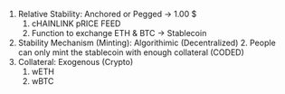 1. Relative Stability: Anchored or Pegged -> 1.00 $
   1. cHAINLINK pRICE FEED
   2. Function to exchange ETH & BTC -> Stablecoin
2. Stability Mechanism (Minting): Algorithimic (Decentralized) 2. People can only mint the stablecoin with enough collateral (CODED)
3. Collateral: Exogenous (Crypto)
   1. wETH
   2. wBTC
